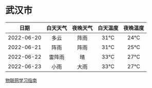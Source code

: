 # 武汉市
|日期|白天天气|夜晚天气|白天温度|夜晚温度|
|:--:|:--:|:--:|:--:|:--:|
|2022-06-20|多云|阵雨|31℃|24℃|
|2022-06-21|阵雨|阵雨|31℃|25℃|
|2022-06-22|雷阵雨|晴|33℃|27℃|
|2022-06-23|小雨|大雨|33℃|27℃|
 
[物联网学习指南](http://doc.lziqi.top/IoT)
